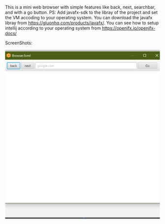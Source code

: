 This is a mini web browser with simple features like back, next, searchbar, and with a go button.
PS: Add javafx-sdk to the libray of the project and set the VM accoding to your operating system.
You can download the javafx libray from https://gluonhq.com/products/javafx/.
You can see how to setup intellij according to your operating system from https://openjfx.io/openjfx-docs/

ScreenShots:

![](Screenshot1.png)